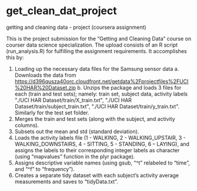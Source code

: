 # get_clean_dat_project
getting and cleaning data - project (coursera assignment)

This is the project submission for the “Getting and Cleaning Data” course on courser data science specialization. The upload consists of an R script (run_analysis.R) for fulfilling the assignment requirements. It accomplishes this by:
1.	Loading up the necessary data files for the Samsung sensor data
a.	Downloads the data from https://d396qusza40orc.cloudfront.net/getdata%2Fprojectfiles%2FUCI%20HAR%20Dataset.zip
b.	Unzips the package and loads 3 files for each (train and test sets); namely: train set, subject data, activity labels "./UCI HAR Dataset/train/X_train.txt", "./UCI HAR Dataset/train/subject_train.txt", "./UCI HAR Dataset/train/y_train.txt". Similarly for the test set folder.
2.	Merges the train and test sets (along with the subject, and activity columns).
3.	Subsets out the mean and std (standard deviation).
4.	Loads the activity labels file (1 - WALKING, 2 - WALKING_UPSTAIR, 3 - WALKING_DOWNSTAIRS, 4 - SITTING, 5 - STANDING, 6 – LAYING), and assigns the labels to their corresponding integer labels as character (using “mapvalues” function in the plyr package).
5.	 Assigns descriptive variable names (using gsub, “^t” relabeled to “time”, and “^f” to “frequency”).
6.	Creates a separate tidy dataset with each subject’s activity average measurements and saves to “tidyData.txt”.

